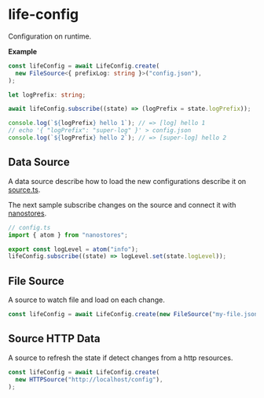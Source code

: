 # life-config

Configuration on runtime.

**Example**

```ts
const lifeConfig = await LifeConfig.create(
  new FileSource<{ prefixLog: string }>("config.json"),
);

let logPrefix: string;

await lifeConfig.subscribe((state) => (logPrefix = state.logPrefix));

console.log(`${logPrefix} hello 1`); // => [log] hello 1
// echo '{ "logPrefix": "super-log" }' > config.json
console.log(`${logPrefix} hello 2`); // => [super-log] hello 2
```

## Data Source

A data source describe how to load the new configurations describe it on [source.ts](./src/dtos/source.ts).

The next sample subscribe changes on the source and connect it with [nanostores](https://github.com/nanostores/nanostores).

```ts
// config.ts
import { atom } from "nanostores";

export const logLevel = atom("info");
lifeConfig.subscribe((state) => logLevel.set(state.logLevel));
```

## File Source

A source to watch file and load on each change.

```ts
const lifeConfig = await LifeConfig.create(new FileSource("my-file.json"));
```

## Source HTTP Data

A source to refresh the state if detect changes from a http resources.

```ts
const lifeConfig = await LifeConfig.create(
  new HTTPSource("http://localhost/config"),
);
```
